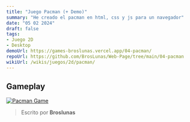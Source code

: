 ```yaml
---
title: "Juego Pacman (+ Demo)"
summary: "He creado el pacman en html, css y js para un navegador"
date: "05 02 2024"
draft: false
tags:
- Juego 2D
- Desktop
demoUrl: https://games-broslunas.vercel.app/04-pacman/
repoUrl: https://github.com/BrosLunas/Web-Page/tree/main/04-pacman
wikiUrl: /wikis/juegos/2d/pacman/
---
```


## Gameplay
[![Pacman Game](/assets/img/games/pacman.png)](/assets/video/gameplay/pacman.mp4)

> Escrito por **Broslunas**